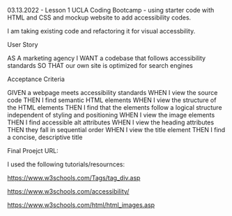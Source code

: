 03.13.2022 - Lesson 1 UCLA Coding Bootcamp - using starter code with HTML and CSS and mockup website to add accessibility codes.

I am taking existing code and refactoring it for visual accessbility.

User Story

AS A marketing agency
I WANT a codebase that follows accessibility standards
SO THAT our own site is optimized for search engines

Acceptance Criteria

GIVEN a webpage meets accessibility standards
WHEN I view the source code
THEN I find semantic HTML elements
WHEN I view the structure of the HTML elements
THEN I find that the elements follow a logical structure independent of styling and positioning
WHEN I view the image elements
THEN I find accessible alt attributes
WHEN I view the heading attributes
THEN they fall in sequential order
WHEN I view the title element
THEN I find a concise, descriptive title

Final Proejct URL:  

I used the following tutorials/resournces:

https://www.w3schools.com/Tags/tag_div.asp

https://www.w3schools.com/accessibility/

https://www.w3schools.com/html/html_images.asp
